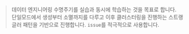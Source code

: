 > 데이터 엔지니어링 수명주기를 실습과 동시에 학습하는 것을 목표로 합니다.  
> 단일모드에서 생성부터 소멸까지를 다루고 이후 클러스터링을 진행하는 스트랭글러 패턴을 기반으로 진행합니다.
> `issue`를 적극적으로 사용합니다.
